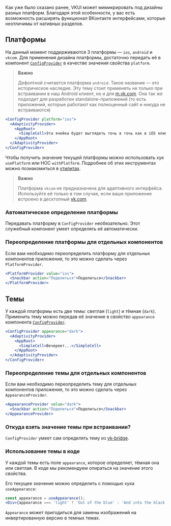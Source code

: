 Как уже было сказано ранее, VKUI может мимикрировать под дизайны разных платформ. Благодаря этой особенности,
у вас есть возможность расширять функционал ВКонтакте интерфейсами, которые неотличимы от нативных разделов.

## Платформы

На данный момент поддерживаются 3 платформы — `ios`, `android` и `vkcom`. Для применения дизайна платформы, достаточно
передать её в компонент [`ConfigProvider`](https://vkcom.github.io/VKUI/#/ConfigProvider) в качестве значения свойства `platform`.

> **Важно**
>
> Дефолтной считается платформа `android`. Такое название — это историческое наследие. Эту тему стоит применять не только
> при встраивании в наш Android клиент, но и для [m.vk.com](https://m.vk.com). Она так же подходит для разработки
> standalone-приложений (то есть приложений, которые работают как полноценный сайт и никуда не встраиваются)

```jsx static
<ConfigProvider platform="ios">
  <AdaptivityProvider>
    <AppRoot>
      <SimpleCell>Эта ячейка будет выглядеть точь в точь как в iOS клиенте ВКонтакте</SimpleCell>
    </AppRoot>
  </AdaptivityProvider>
</ConfigProvider>
```

Чтобы получить значение текущей платформы можно использовать хук `usePlatform` или HOC `withPlatform`. Подробнее об
этих инструментах можно познакомиться в [утилитах](https://vkcom.github.io/VKUI/#/Utils).

> **Важно**
>
> Платформа `vkcom` не предназначена для адаптивного интерфейса. Используйте её только в том случае, если
> ваше приложение встроено в десктопный [vk.com](https://vk.com).

### Автоматическое определение платформы

Передавать платформу в `ConfigProvider` необязательно. Этот служебный компонент умеет определять её автоматически.

### Переопределение платформы для отдельных компонентов

Если вам необходимо переопределить платформу для отдельных компонентов приложения, то это можно сделать через `PlatformProvider`.

```jsx static
<PlatformProvider value="ios">
  <Snackbar action="Поделиться">Поделиться</Snackbar>
</PlatformProvider>
```

## Темы

У каждой платформы есть две темы: светлая (`light`) и тёмная (`dark`).
Применить тему можно передав её значение в свойство `appearance` компонента [`ConfigProvider`](https://vkcom.github.io/VKUI/#/ConfigProvider).

```jsx static
<ConfigProvider appearance="dark">
  <AdaptivityProvider>
    <AppRoot>
      <SimpleCell>Вечереет...</SimpleCell>
    </AppRoot>
  </AdaptivityProvider>
</ConfigProvider>
```

### Переопределение темы для отдельных компонентов

Если вам необходимо переопределить тему для отдельных компонентов приложения, то это можно сделать через `AppearanceProvider`.

```jsx static
<AppearanceProvider value="dark">
  <Snackbar action="Поделиться">Поделиться</Snackbar>
</AppearanceProvider>
```

### Откуда взять значение темы при встраивании?

`ConfigProvider` умеет сам определять тему из [vk-bridge](https://www.npmjs.com/package/@vkontakte/vk-bridge).

### Использование темы в коде

У каждой темы есть поле `appearance`, которое определяет, тёмная она или светлая. В коде мы рекомендуем опираться
на значение этого свойства.

Его текущее значение можно определить с помощью хука `useAppearance`:

```jsx static
const appearance = useAppearance();
<Div>{appearance === 'light' ? 'Out of the blue' : 'And into the black'}</Div>;
```

`Appearance` может пригодиться для замены изображений на инвертированную версию в темных темах.
